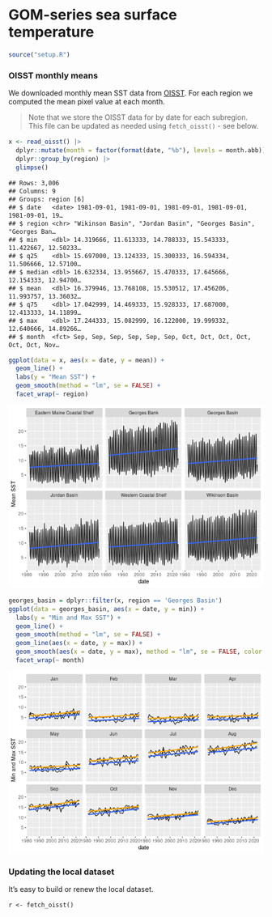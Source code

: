 GOM-series sea surface temperature
================

``` r
source("setup.R")
```

### OISST monthly means

We downloaded monthly mean SST data from
[OISST](https://psl.noaa.gov/data/gridded/data.noaa.oisst.v2.highres.html).
For each region we computed the mean pixel value at each month.

> Note that we store the OISST data for by date for each subregion. This
> file can be updated as needed using `fetch_oisst()` - see below.

``` r
x <- read_oisst() |> 
  dplyr::mutate(month = factor(format(date, "%b"), levels = month.abb)) |>
  dplyr::group_by(region) |>
  glimpse()
```

    ## Rows: 3,006
    ## Columns: 9
    ## Groups: region [6]
    ## $ date   <date> 1981-09-01, 1981-09-01, 1981-09-01, 1981-09-01, 1981-09-01, 19…
    ## $ region <chr> "Wikinson Basin", "Jordan Basin", "Georges Basin", "Georges Ban…
    ## $ min    <dbl> 14.319666, 11.613333, 14.788333, 15.543333, 11.422667, 12.50233…
    ## $ q25    <dbl> 15.697000, 13.124333, 15.300333, 16.594334, 11.506666, 12.57100…
    ## $ median <dbl> 16.632334, 13.955667, 15.470333, 17.645666, 12.154333, 12.94700…
    ## $ mean   <dbl> 16.379946, 13.768108, 15.530512, 17.456206, 11.993757, 13.36032…
    ## $ q75    <dbl> 17.042999, 14.469333, 15.928333, 17.687000, 12.413333, 14.11899…
    ## $ max    <dbl> 17.244333, 15.082999, 16.122000, 19.999332, 12.640666, 14.89266…
    ## $ month  <fct> Sep, Sep, Sep, Sep, Sep, Sep, Oct, Oct, Oct, Oct, Oct, Oct, Nov…

``` r
ggplot(data = x, aes(x = date, y = mean)) +
  geom_line() + 
  labs(y = "Mean SST") + 
  geom_smooth(method = "lm", se = FALSE) +
  facet_wrap(~ region)
```

![](README-sst_files/figure-gfm/unnamed-chunk-3-1.png)<!-- -->

``` r
georges_basin = dplyr::filter(x, region == 'Georges Basin')
ggplot(data = georges_basin, aes(x = date, y = min)) +
  labs(y = "Min and Max SST") + 
  geom_line() + 
  geom_smooth(method = "lm", se = FALSE) +
  geom_line(aes(x = date, y = max)) + 
  geom_smooth(aes(x = date, y = max), method = "lm", se = FALSE, color = "orange") +
  facet_wrap(~ month)
```

![](README-sst_files/figure-gfm/unnamed-chunk-4-1.png)<!-- -->

### Updating the local dataset

It’s easy to build or renew the local dataset.

    r <- fetch_oisst()
